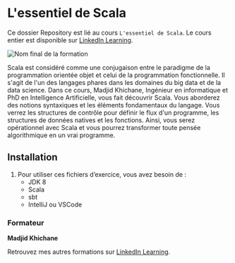 # L'essentiel de Scala

Ce dossier Repository est lié au cours `L'essentiel de Scala`. Le cours entier est disponible sur [LinkedIn Learning][lil-course-url].

![Nom final de la formation][lil-thumbnail-url] 

Scala est considéré comme une conjugaison entre le paradigme de la programmation orientée objet et celui de la programmation fonctionnelle. Il s'agit de l'un des langages phares dans les domaines du big data et de la data science. Dans ce cours, Madjid Khichane, Ingénieur en informatique et PhD en Intelligence Artificielle, vous fait découvrir Scala. Vous aborderez des notions syntaxiques et les éléments fondamentaux du langage. Vous verrez les structures de contrôle pour définir le flux d'un programme, les structures de données natives et les fonctions. Ainsi, vous serez opérationnel avec Scala et vous pourrez transformer toute pensée algorithmique en un vrai programme.

## Installation

1. Pour utiliser ces fichiers d’exercice, vous avez besoin de : 
   - JDK 8
   - Scala
   - sbt
   - IntelliJ ou VSCode
 
### Formateur

**Madjid Khichane** 

Retrouvez mes autres formations sur [LinkedIn Learning][lil-URL-trainer].

[0]: # (Replace these placeholder URLs with actual course URLs)
[lil-course-url]: https://www.linkedin.com/learning/l-essentiel-de-scala/bienvenue-dans-l-essentiel-de-scala
[lil-thumbnail-url]: https://media.licdn.com/dms/image/D560DAQEQ3PW5kAuYtg/learning-public-crop_675_1200/0/1695892790720?e=2147483647&v=beta&t=IJYKh8MTb_ppKBzAZSQihUR5436BvqpIofsApgwTcpE
[lil-URL-trainer]: https://www.linkedin.com/learning/instructors/madjid-khichane

[1]: # (End of FR-Instruction ###############################################################################################)
